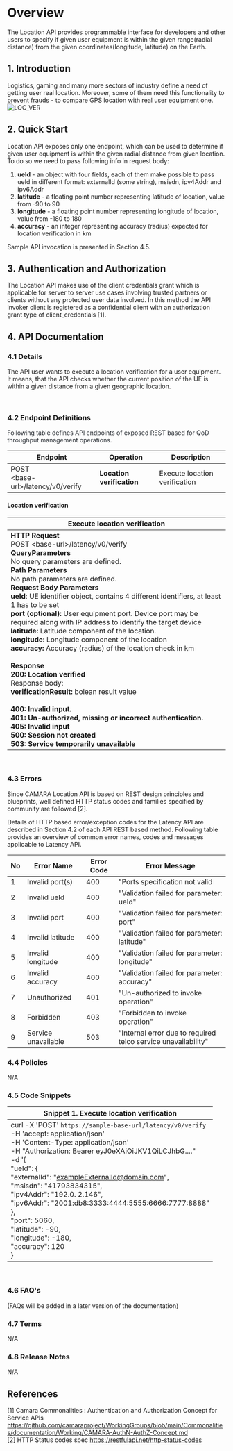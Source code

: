 # Overview
The Location API provides programmable interface for developers and other users to specify 
if given user equipment is within the given range(radial distance) from the given coordinates(longitude, latitude) on the Earth.
## 1\. Introduction
Logistics, gaming and many more sectors of industry define a need of getting user real location. Moreover, some of them 
need this functionality to prevent frauds - to compare GPS location with real user equipment one.
<img src="./resources/Location_overview.png" alt="LOC_VER" title="Location verification">

## 2\. Quick Start
Location API exposes only one endpoint, which can be used to determine if given user equipment is within the given radial distance from
given location. To do so we need to pass following info in request body: 
1. **ueId** - an object with four fields, each of them make possible to pass ueId in different format: externalId (some string), msisdn, ipv4Addr and ipv6Addr 
2. **latitude** - a floating point number representing latitude of location, value from -90 to 90
3. **longitude** - a floating point number representing longitude of location, value from -180 to 180
4. **accuracy** - an integer representing accuracy (radius) expected for location verification in km

Sample API invocation is presented in Section 4.5.



## 3\. Authentication and Authorization

The Location API makes use of the client credentials grant which is applicable for server to server use cases involving trusted partners
or clients without any protected user data involved.
In this method the API invoker client is registered as a confidential client with an authorization grant type of client_credentials [1].


## 4\. API Documentation

### 4.1 Details
The API user wants to execute a location verification for a user equipment. It means, that the API checks whether the current position of the UE is within a given distance from a given geographic location.

<br />

### 4.2 Endpoint Definitions

<span class="colour" style="color:rgb(23, 43, 77)"><span class="colour" style="color:rgb(36, 41, 47)">Following table
defines API endpoints of exposed REST based for QoD throughput management operations. </span></span>

| **Endpoint**                            | **Operation**             | **Description**               |
|-----------------------------------------|---------------------------|-------------------------------|
| POST<br>  \<base-url>/latency/v0/verify | **Location verification** | Execute location verification |

#### **Location verification**

| **Execute location verification**                                                                                                                                                                                                                                                                                                                                                                                                                                                                                                                                                                                                                                                                                                                                                                                                                                                                                                                                                 |
|-----------------------------------------------------------------------------------------------------------------------------------------------------------------------------------------------------------------------------------------------------------------------------------------------------------------------------------------------------------------------------------------------------------------------------------------------------------------------------------------------------------------------------------------------------------------------------------------------------------------------------------------------------------------------------------------------------------------------------------------------------------------------------------------------------------------------------------------------------------------------------------------------------------------------------------------------------------------------------------|
| **HTTP Request**<br> POST \<base-url>/latency/v0/verify<br>**QueryParameters**<br> No query parameters are defined.<br>**Path Parameters**<br> No path parameters are defined.<br>**Request Body Parameters**<br> **ueId**: UE identifier object, contains 4 different identifiers, at least 1 has to be set<br> **port (optional):** User equipment port. Device port may be required along with IP address to identify the target device <br> **latitude:** Latitude component of the location.<br> **longitude:** Longitude component of the location<br> **accuracy:** Accuracy (radius) of the location check in km <br><br>**Response**<br> **200: Location verified**<br>  Response body:<br>   **verificationResult:** bolean result value <br><br> **400:** **Invalid input.**<br> **401:** **Un-authorized, missing or incorrect authentication.**<br> **405:** **Invalid input**<br> **500:** **Session not created**<br> **503:** **Service temporarily unavailable** |
<br>

### 4.3 Errors

Since CAMARA Location API is based on REST design principles and blueprints, well defined HTTP status
codes and families specified by community are followed [2].

Details of HTTP based error/exception codes for the Latency API are described in Section 4.2 of each API REST based method.
Following table provides an overview of common error names, codes and messages applicable to Latency API.

| No  | Error Name          | Error Code | Error Message                                                 |
|-----|---------------------|------------|---------------------------------------------------------------|
| 1   | Invalid port(s)     | 400        | "Ports specification not valid                                |
| 2   | Invalid ueId        | 400        | "Validation failed for parameter: ueId"                       |
| 3   | Invalid port        | 400        | "Validation failed for parameter: port"                       |
| 4   | Invalid latitude    | 400        | "Validation failed for parameter: latitude"                   |
| 5   | Invalid longitude   | 400        | "Validation failed for parameter: longitude"                  |
| 6   | Invalid accuracy    | 400        | "Validation failed for parameter: accuracy"                   |
| 7   | Unauthorized        | 401        | "Un-authorized to invoke operation"                           |
| 8   | Forbidden           | 403        | "Forbidden to invoke operation"                               |
| 9   | Service unavailable | 503        | “Internal error due to required telco service unavailability" |

### 4.4 Policies

N/A

### 4.5 Code Snippets

| Snippet 1. Execute location verification                                                                                                                                                                                                                                                                                                                                                                                                                                                                                |
|-------------------------------------------------------------------------------------------------------------------------------------------------------------------------------------------------------------------------------------------------------------------------------------------------------------------------------------------------------------------------------------------------------------------------------------------------------------------------------------------------------------------------|
| curl -X 'POST' `https://sample-base-url/latency/v0/verify`   <br>    -H 'accept: application/json' <br>    -H 'Content-Type: application/json'<br>    -H "Authorization: Bearer eyJ0eXAiOiJKV1QiLCJhbG...."<br>    -d '{<br>     "ueId": {<br>"externalId": "exampleExternalId@domain.com",<br>"msisdn": "41793834315",<br>"ipv4Addr": "192.0. 2.146",<br>"ipv6Addr": "2001:db8:3333:4444:5555:6666:7777:8888"<br>},<br> "port": 5060, <br> "latitude": -90,<br>     "longitude": -180,<br>     "accuracy": 120<br>   } |

<br>

### 4.6 FAQ's

(FAQs will be added in a later version of the documentation)

### 4.7 Terms

N/A

### 4.8 Release Notes

N/A

## References

[1] Camara Commonalities : Authentication and Authorization Concept for Service
APIs https://github.com/camaraproject/WorkingGroups/blob/main/Commonalities/documentation/Working/CAMARA-AuthN-AuthZ-Concept.md <br>
[2] HTTP Status codes spec https://restfulapi.net/http-status-codes
